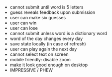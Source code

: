* cannot submit until word is 5 letters
* guess reveals feedback upon submission
* user can make six guesses
* user can win
* user can lose
* cannot submit unless word is a dictionary word
* word of the day changes every day
* save state locally (in case of refresh)
* user can play again the next day
* cannot select text on screen
* mobile friendly: disable zoom
* make it look good enough on desktop
* IMPRESSIVE / PHEW
